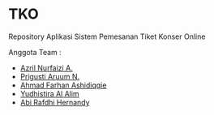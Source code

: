 # TKO

Repository Aplikasi Sistem Pemesanan Tiket Konser Online 

Anggota Team :
- [Azril Nurfaizi A.](https://github.com/Ein13)
- [Prigusti Aruum N.](https://github.com/prigusti)
- [Ahmad Farhan Ashidiqqie](https://github.com/ahmadfarhan1015)
- [Yudhistira Al Alim](https://github.com/YudhistiraAlAli)
- [Abi Rafdhi Hernandy](https://github.com/Abi-Hernandi)
